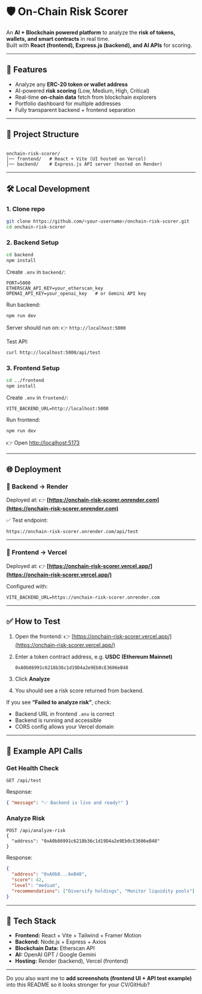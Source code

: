 
# 🛡️ On-Chain Risk Scorer

An **AI + Blockchain powered platform** to analyze the **risk of tokens, wallets, and smart contracts** in real time.  
Built with **React (frontend), Express.js (backend), and AI APIs** for scoring.  

---

## 🚀 Features
- Analyze any **ERC-20 token or wallet address**  
- AI-powered **risk scoring** (Low, Medium, High, Critical)  
- Real-time **on-chain data** fetch from blockchain explorers  
- Portfolio dashboard for multiple addresses  
- Fully transparent backend + frontend separation  

---

## 📂 Project Structure
```

onchain-risk-scorer/
│── frontend/   # React + Vite (UI hosted on Vercel)
│── backend/    # Express.js API server (hosted on Render)

````

---

## 🛠️ Local Development

### 1. Clone repo
```bash
git clone https://github.com/<your-username>/onchain-risk-scorer.git
cd onchain-risk-scorer
````

### 2. Backend Setup

```bash
cd backend
npm install
```

Create `.env` in `backend/`:

```env
PORT=5000
ETHERSCAN_API_KEY=your_etherscan_key
OPENAI_API_KEY=your_openai_key   # or Gemini API key
```

Run backend:

```bash
npm run dev
```

Server should run on:
👉 `http://localhost:5000`

Test API:

```bash
curl http://localhost:5000/api/test
```

### 3. Frontend Setup

```bash
cd ../frontend
npm install
```

Create `.env` in `frontend/`:

```env
VITE_BACKEND_URL=http://localhost:5000
```

Run frontend:

```bash
npm run dev
```

👉 Open [http://localhost:5173](http://localhost:5173)

---

## 🌐 Deployment

### 🔹 Backend → Render

Deployed at:
👉 **[https://onchain-risk-scorer.onrender.com](https://onchain-risk-scorer.onrender.com)**

✅ Test endpoint:

```
https://onchain-risk-scorer.onrender.com/api/test
```

---

### 🔹 Frontend → Vercel

Deployed at:
👉 **[https://onchain-risk-scorer.vercel.app/](https://onchain-risk-scorer.vercel.app/)**

Configured with:

```env
VITE_BACKEND_URL=https://onchain-risk-scorer.onrender.com
```

---

## ✅ How to Test

1. Open the frontend:
   👉 [https://onchain-risk-scorer.vercel.app/](https://onchain-risk-scorer.vercel.app/)

2. Enter a token contract address, e.g. **USDC (Ethereum Mainnet)**

   ```
   0xA0b86991c6218b36c1d19D4a2e9Eb0cE3606eB48
   ```

3. Click **Analyze**

4. You should see a risk score returned from backend.

If you see **“Failed to analyze risk”**, check:

* Backend URL in frontend `.env` is correct
* Backend is running and accessible
* CORS config allows your Vercel domain

---

## 🧪 Example API Calls

### Get Health Check

```
GET /api/test
```

Response:

```json
{ "message": "✅ Backend is live and ready!" }
```

### Analyze Risk

```
POST /api/analyze-risk
{
  "address": "0xA0b86991c6218b36c1d19D4a2e9Eb0cE3606eB48"
}
```

Response:

```json
{
  "address": "0xA0b8...6eB48",
  "score": 42,
  "level": "medium",
  "recommendations": ["Diversify holdings", "Monitor liquidity pools"]
}
```

---

## 📌 Tech Stack

* **Frontend:** React + Vite + Tailwind + Framer Motion
* **Backend:** Node.js + Express + Axios
* **Blockchain Data:** Etherscan API
* **AI:** OpenAI GPT / Google Gemini
* **Hosting:** Render (backend), Vercel (frontend)

---


Do you also want me to **add screenshots (frontend UI + API test example)** into this README so it looks stronger for your CV/GitHub?
```
